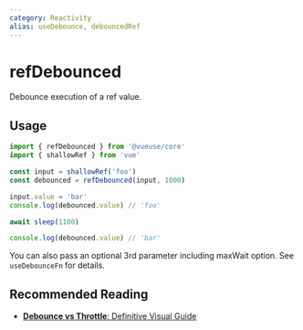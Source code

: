 ```yaml
---
category: Reactivity
alias: useDebounce, debouncedRef
---
```


# refDebounced

Debounce execution of a ref value.

## Usage

```js {5}
import { refDebounced } from '@vueuse/core'
import { shallowRef } from 'vue'

const input = shallowRef('foo')
const debounced = refDebounced(input, 1000)

input.value = 'bar'
console.log(debounced.value) // 'foo'

await sleep(1100)

console.log(debounced.value) // 'bar'
```

You can also pass an optional 3rd parameter including maxWait option. See `useDebounceFn` for details.

## Recommended Reading

- [**Debounce vs Throttle**: Definitive Visual Guide](https://redd.one/blog/debounce-vs-throttle)
